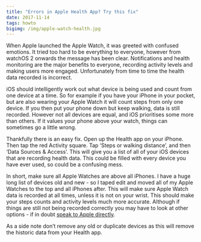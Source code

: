 ```yaml
---
title: "Errors in Apple Health App? Try this fix"
date: 2017-11-14
tags: howto
bigimg: /img/apple-watch-health.jpg
---
```


When Apple launched the Apple Watch, it was greeted with confused emotions. It tried too hard to be everything to everyone, however from watchOS 2 onwards the message has been clear. Notifications and health monitoring are the major benefits to everyone, recording activity levels and making users more engaged. Unfortunately from time to time the health data recorded is incorrect.

iOS should intelligently work out what device is being used and count from one device at a time. So for example if you have your iPhone in your pocket, but are also wearing your Apple Watch it will count steps from only one device. If you then put your phone down but keep walking, data is still recorded. However not all devices are equal, and iOS prioritises some more than others. If it values your phone above your watch, things can sometimes go a little wrong.

Thankfully there is an easy fix. Open up the Health app on your iPhone. Then tap the red Activity square. Tap ‘Steps or walking distance’, and then ‘Data Sources & Access’. This will give you a list of all of your iOS devices that are recording health data. This could be filled with every device you have ever used, so could be a confusing mess.

In short, make sure all Apple Watches are above all iPhones. I have a huge long list of devices old and new - so I taped edit and moved all of my Apple Watches to the top and all iPhones after. This will make sure Apple Watch data is recorded at all times, unless it is not on your wrist. This should make your steps counts and activity levels much more accurate. Although if things are still not being recorded correctly you may have to look at other options - if in doubt [speak to Apple directly][1].

As a side note don’t remove any old or duplicate devices as this will remove the historic data from your Health app.

[1]:	https://support.apple.com/en-gb
